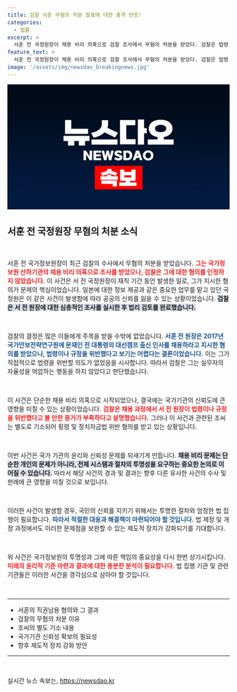```yaml
---
title: 검찰 서훈 무혐의 처분 발표에 대한 충격 반응!
categories:
  - 법률
excerpt: >
  서훈 전 국정원장이 채용 비리 의혹으로 검찰 조사에서 무혐의 처분을 받았다. 검찰은 법령 위배와 위력이 행사됐다는 증거가 부족하다고 밝혔다. 한편, 특혜 채용된 인물은 별도로 기소됐다. 클릭해 자세한 내용을 확인하세요!
feature_text: >
  서훈 전 국정원장이 채용 비리 의혹으로 검찰 조사에서 무혐의 처분을 받았다. 검찰은 법령 위배와 위력이 행사됐다는 증거가 부족하다고 밝혔다. 한편, 특혜 채용된 인물은 별도로 기소됐다. 클릭해 자세한 내용을 확인하세요!
image: '/assets/img/newsdao_breakingnews.jpg'
---
```


<p><img src="/assets/img/newsdao_breakingnews.jpg" alt="ontimetimes 속보" /></p>

<h2 data-ke-size="size26">서훈 전 국정원장 무혐의 처분 소식</h2>

<p data-ke-size="size16">&nbsp;</p>

<p>서훈 전 국가정보원장이 최근 검찰의 수사에서 무혐의 처분을 받았습니다. <b><span style="color: #ee2323;">그는 국가정보원 산하기관의 채용 비리 의혹으로 조사를 받았으나, 검찰은 그에 대한 혐의를 인정하지 않았습니다.</span></b> 이 사건은 서 전 국정원장이 재직 기간 동안 발생한 일로, 그가 지시한 혐의가 문제의 핵심이었습니다. 일본에 대한 정보 제공과 같은 중요한 업무를 맡고 있던 국정원은 이 같은 사건이 발생함에 따라 공공의 신뢰를 잃을 수 있는 상황이었습니다. <b><span style="background-color: #21538527;">검찰은 서 전 원장에 대한 심층적인 조사를 실시한 후 법리 검토를 완료했습니다.</span></b></p>

<p data-ke-size="size16">&nbsp;</p>

<p>검찰의 결정은 많은 이들에게 주목을 받을 수밖에 없었습니다. <b><span style="color: #1a5490;">서훈 전 원장은 2017년 국가안보전략연구원에 문재인 전 대통령의 대선캠프 출신 인사를 채용하라고 지시한 혐의를 받았으나, 법령이나 규정을 위반했다고 보기는 어렵다는 결론이었습니다.</span></b> 이는 그가 직접적으로 법령을 위반할 의도가 없었음을 시사합니다. 따라서 검찰은 그는 실무자의 자율성을 억압하는 행동을 하지 않았다고 판단했습니다. </p>

<p data-ke-size="size16">&nbsp;</p>

<p>이 사건은 단순한 채용 비리 의혹으로 시작되었으나, 결국에는 국가기관의 신뢰도에 큰 영향을 미칠 수 있는 상황이었습니다. <b><span style="color: #ee2323;">검찰은 채용 과정에서 서 전 원장이 법령이나 규정을 위반했다고 볼 만한 증거가 부족하다고 설명했습니다.</span></b> 그러나 이 사건과 관련된 조씨는 별도로 기소되어 횡령 및 정치자금법 위반 혐의를 받고 있는 상황입니다. </p>

<p data-ke-size="size16">&nbsp;</p>

<p>이번 사건은 국가 기관의 윤리와 신뢰성 문제를 되새기게 만듭니다. <b><span style="background-color: #21538527;">채용 비리 문제는 단순한 개인의 문제가 아니라, 전체 시스템과 절차의 투명성을 요구하는 중요한 논의로 이어질 수 있습니다.</span></b> 따라서 해당 사건의 경과 및 결과는 향후 다른 유사한 사건의 수사 및 판례에 큰 영향을 미칠 것으로 보입니다. </p>

<p data-ke-size="size16">&nbsp;</p>

<p>이러한 사건이 발생할 경우, 국민의 신뢰를 지키기 위해서는 투명한 절차와 엄정한 법 집행이 필요합니다. <b><span style="color: #1a5490;">따라서 적절한 대응과 해결책이 마련되어야 할 것입니다.</span></b> 법 제정 및 개정 과정에서도 이러한 문제점을 보완할 수 있는 제도적 장치가 강화되기를 기대합니다.</p>

<p data-ke-size="size16">&nbsp;</p>

<p>위 사건은 국가정보원의 투명성과 그에 따른 책임의 중요성을 다시 한번 상기시킵니다. <b><span style="color: #ee2323;">미래의 윤리적 기준 마련과 결과에 대한 충분한 분석이 필요합니다.</span></b> 법 집행 기관 및 관련 기관들은 이러한 사건을 경각심으로 삼아야 할 것입니다. </p>

<p data-ke-size="size16">&nbsp;</p>

<hr>

<ul> 
  <li>서훈의 직권남용 혐의와 그 결과</li> 
  <li>검찰의 무혐의 처분 이유</li> 
  <li>조씨의 별도 기소 내용</li>
  <li>국가기관 신뢰성 확보의 필요성</li>
  <li>향후 제도적 장치 강화 방안</li>
</ul>

<hr>

<p data-ke-size="size16">&nbsp;</p>
실시간 뉴스 속보는, <a href="https://newsdao.kr" rel="dofollow">https://newsdao.kr</a>


